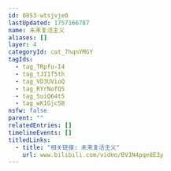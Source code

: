 ```yaml
---
id: 0853-wtsjvje0
lastUpdated: 1757166787
name: 未来复活主义
aliases: []
layer: 4
categoryId: cat_7hqnYMGY
tagIds:
  - tag_TRpfu-I4
  - tag_tJI1f5th
  - tag_VD3UVioQ
  - tag_RYrNofQS
  - tag_5uiQ64t5
  - tag_wK1Gjc5B
nsfw: false
parent: ""
relatedEntries: []
timelineEvents: []
titledLinks:
  - title: "相关链接: 未来复活主义"
    url: www.bilibili.com/video/BV1N4pqe8E3y
---
```


